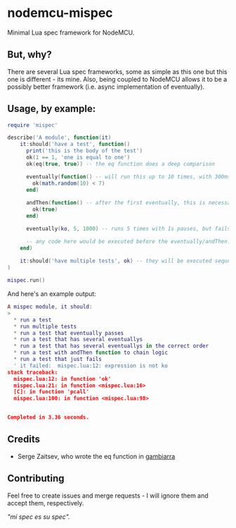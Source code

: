 # nodemcu-mispec
Minimal Lua spec framework for NodeMCU.

## But, why?
There are several Lua spec frameworks, some as simple as this one but this one is different - its mine.
Also, being coupled to NodeMCU allows it to be a possibly better framework (i.e. async implementation of eventually).

## Usage, by example:

```lua
require 'mispec'

describe('A module', function(it)
    it:should('have a test', function()
      print('this is the body of the test')
      ok(1 == 1, 'one is equal to one')
      ok(eq(true, true)) -- the eq function does a deep comparison

      eventually(function() -- will run this up to 10 times, with 300ms pauses between failures
        ok(math.random(10) < 7)
      end)
      
      andThen(function() -- after the first eventually, this is necessary to chain events
        ok(true)
      end)

      eventually(ko, 5, 1000) -- runs 5 times with 1s pauses, but fails since it's ko

      -- any code here would be executed before the eventually/andThen!
    end)
    
    it:should('have multiple tests', ok) -- they will be executed sequentially
)

mispec.run()
```

And here's an example output:
```lua
A mispec module, it should:
>
  * run a test
  * run multiple tests
  * run a test that eventually passes
  * run a test that has several eventuallys
  * run a test that has several eventuallys in the correct order
  * run a test with andThen function to chain logic
  * run a test that just fails
  ' it failed:  mispec.lua:12: expression is not ko
stack traceback:
  mispec.lua:12: in function 'ok'
  mispec.lua:21: in function <mispec.lua:16>
  [C]: in function 'pcall'
  mispec.lua:100: in function <mispec.lua:98>


Completed in 3.36 seconds.
```


## Credits

 * Serge Zaitsev, who wrote the eq function in [gambiarra](https://bitbucket.org/zserge/gambiarra/src/10c86d15d11908d24516495a4eb27049a257d6d7?at=default)

## Contributing

Feel free to create issues and merge requests - I will ignore them and accept them, respectively.

*"mi spec es su spec".*
